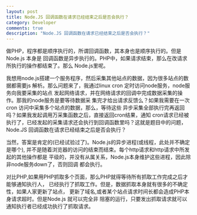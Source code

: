 ```yaml
---
layout: post
title: Node.JS 回调函数在请求已经结束之后是否会执行？
category: Developer
comments: true
description: "Node.JS 回调函数在请求已经结束之后是否会执行？"
---
```




做PHP，程序都是顺序执行的，所谓回调函数，其本身也是顺序执行的。但是Node.js 本身是
回调函数是异步执行的。PHP中，如果请求结束，那么在改请求所执行的操作都结束了。那么
Node.js里呢。

我想用node.js搭建一个服务程序，然后采集其他站点的数据，因为很多站点的数据都需要js
解析。那么问题来了，我通过linux cron 定时访问node服务，node服务向我要采集的站点
发起网络请求，并在网络请求的回调中完成数据采集的操作。那我的node服务是要等待数据采
集完才给出请求反馈么？如果我需要在一次cron 访问中采集多个站点的数据，那么，等待这些
异步采集全部执行完再返回吗？如果我发起调用万采集函数之后，直接返回cron结果，通知
cron请求已经被执行了，已经发起的采集请求还会执行到回调函数里吗？这就是题目中的问题，
Node.JS 回调函数在请求已经结束之后是否会执行？

当然，答案是肯定的(已经试验过了)。Node.js的异步进程(或线程，此处并不确定是哪个),
并不是随着浏览器的访问的结束而结束。每个http请求和http请求中所发起的其他操作都是
平级的，并没有从属关系，Node.js本身维护这些进程，因此除非node服务down了，否则回调
都会执行。

对比PHP,如果用PHP抓取多个页面，那么PHP就得等待所有抓取工作完成之后才能够通知执行人，
已经执行了抓取工作。但是，数据抓取本身就有很多的不确定性，如果人家更新了站点，
更新了域名,或者某个站点请求时间长都会造成PHP本身请求超时。但是Node.js 就可以完全非
阻塞的运行，只要发出抓取请求就可以通知执行者已经成功执行了抓取请求。




